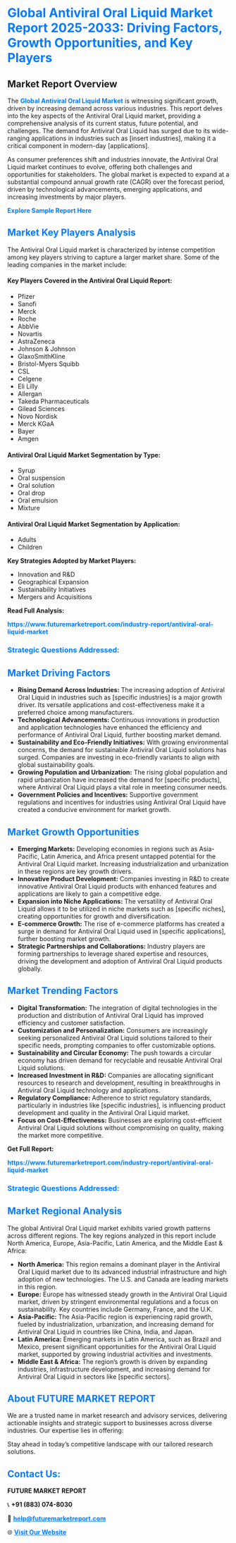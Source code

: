<h1 style="color: #007BFF;">Global Antiviral Oral Liquid Market Report 2025-2033: Driving Factors, Growth Opportunities, and Key Players</h1>

<section id="overview">
<h2>Market Report Overview</h2>
<p>The <a href="https://www.futuremarketreport.com/industry-report/antiviral-oral-liquid-market" style="color: #007BFF; text-decoration: none;"><strong>Global Antiviral Oral Liquid Market</strong></a> is witnessing significant growth, driven by increasing demand across various industries. This report delves into the key aspects of the Antiviral Oral Liquid market, providing a comprehensive analysis of its current status, future potential, and challenges. The demand for Antiviral Oral Liquid has surged due to its wide-ranging applications in industries such as [insert industries], making it a critical component in modern-day [applications].</p>
<p>As consumer preferences shift and industries innovate, the Antiviral Oral Liquid market continues to evolve, offering both challenges and opportunities for stakeholders. The global market is expected to expand at a substantial compound annual growth rate (CAGR) over the forecast period, driven by technological advancements, emerging applications, and increasing investments by major players.</p>
</section>

<section id="overview">
<p><a href="https://www.futuremarketreport.com/request-sample/reportId=78577" style="color: #007BFF; text-decoration: none;"><strong>Explore Sample Report Here</strong></a></p>
</section>

<section id="key-players">
<h2 style="color: #007BFF;">Market Key Players Analysis</h2>
<p>The Antiviral Oral Liquid market is characterized by intense competition among key players striving to capture a larger market share. Some of the leading companies in the market include:</p>
<h4>Key Players Covered in the Antiviral Oral Liquid Report:</h4>
<ul><li>Pfizer</li><li>Sanofi</li><li>Merck</li><li>Roche</li><li>AbbVie</li><li>Novartis</li><li>AstraZeneca</li><li>Johnson &amp; Johnson</li><li>GlaxoSmithKline</li><li>Bristol-Myers Squibb</li><li>CSL</li><li>Celgene</li><li>Eli Lilly</li><li>Allergan</li><li>Takeda Pharmaceuticals</li><li>Gilead Sciences</li><li>Novo Nordisk</li><li>Merck KGaA</li><li>Bayer</li><li>Amgen</li></ul>
<h4>Antiviral Oral Liquid Market Segmentation by Type:</h4>
<ul><li>Syrup</li><li>Oral suspension</li><li>Oral solution</li><li>Oral drop</li><li>Oral emulsion</li><li>Mixture</li></ul>

<h4>Antiviral Oral Liquid Market Segmentation by Application:</h4>
<ul><li>Adults</li><li>Children</li></ul>
<p><strong>Key Strategies Adopted by Market Players:</strong></p>
<ul>
<li>Innovation and R&D</li>
<li>Geographical Expansion</li>
<li>Sustainability Initiatives</li>
<li>Mergers and Acquisitions</li>
</ul>
</section>

<section>
<p><strong>Read Full Analysis: </strong></p><a href="https://www.futuremarketreport.com/industry-report/antiviral-oral-liquid-market" style="color: #007BFF; text-decoration: none;"><strong>https://www.futuremarketreport.com/industry-report/antiviral-oral-liquid-market</strong></a>
<h3 style="color: #007BFF;">Strategic Questions Addressed:</h3>
</section>

<section id="driving-factors">
<h2 style="color: #007BFF;">Market Driving Factors</h2>
<ul>
<li><strong>Rising Demand Across Industries:</strong> The increasing adoption of Antiviral Oral Liquid in industries such as [specific industries] is a major growth driver. Its versatile applications and cost-effectiveness make it a preferred choice among manufacturers.</li>
<li><strong>Technological Advancements:</strong> Continuous innovations in production and application technologies have enhanced the efficiency and performance of Antiviral Oral Liquid, further boosting market demand.</li>
<li><strong>Sustainability and Eco-Friendly Initiatives:</strong> With growing environmental concerns, the demand for sustainable Antiviral Oral Liquid solutions has surged. Companies are investing in eco-friendly variants to align with global sustainability goals.</li>
<li><strong>Growing Population and Urbanization:</strong> The rising global population and rapid urbanization have increased the demand for [specific products], where Antiviral Oral Liquid plays a vital role in meeting consumer needs.</li>
<li><strong>Government Policies and Incentives:</strong> Supportive government regulations and incentives for industries using Antiviral Oral Liquid have created a conducive environment for market growth.</li>
</ul>
</section>

<section id="growth-opportunities">
<h2 style="color: #007BFF;">Market Growth Opportunities</h2>
<ul>
<li><strong>Emerging Markets:</strong> Developing economies in regions such as Asia-Pacific, Latin America, and Africa present untapped potential for the Antiviral Oral Liquid market. Increasing industrialization and urbanization in these regions are key growth drivers.</li>
<li><strong>Innovative Product Development:</strong> Companies investing in R&D to create innovative Antiviral Oral Liquid products with enhanced features and applications are likely to gain a competitive edge.</li>
<li><strong>Expansion into Niche Applications:</strong> The versatility of Antiviral Oral Liquid allows it to be utilized in niche markets such as [specific niches], creating opportunities for growth and diversification.</li>
<li><strong>E-commerce Growth:</strong> The rise of e-commerce platforms has created a surge in demand for Antiviral Oral Liquid used in [specific applications], further boosting market growth.</li>
<li><strong>Strategic Partnerships and Collaborations:</strong> Industry players are forming partnerships to leverage shared expertise and resources, driving the development and adoption of Antiviral Oral Liquid products globally.</li>
</ul>
</section>

<section id="trending-factors">
<h2 style="color: #007BFF;">Market Trending Factors</h2>
<ul>
<li><strong>Digital Transformation:</strong> The integration of digital technologies in the production and distribution of Antiviral Oral Liquid has improved efficiency and customer satisfaction.</li>
<li><strong>Customization and Personalization:</strong> Consumers are increasingly seeking personalized Antiviral Oral Liquid solutions tailored to their specific needs, prompting companies to offer customizable options.</li>
<li><strong>Sustainability and Circular Economy:</strong> The push towards a circular economy has driven demand for recyclable and reusable Antiviral Oral Liquid solutions.</li>
<li><strong>Increased Investment in R&D:</strong> Companies are allocating significant resources to research and development, resulting in breakthroughs in Antiviral Oral Liquid technology and applications.</li>
<li><strong>Regulatory Compliance:</strong> Adherence to strict regulatory standards, particularly in industries like [specific industries], is influencing product development and quality in the Antiviral Oral Liquid market.</li>
<li><strong>Focus on Cost-Effectiveness:</strong> Businesses are exploring cost-efficient Antiviral Oral Liquid solutions without compromising on quality, making the market more competitive.</li>
</ul>
</section>

<section>
<p><strong>Get Full Report: </strong></p><a href="https://www.futuremarketreport.com/industry-report/antiviral-oral-liquid-market" style="color: #007BFF; text-decoration: none;"><strong>https://www.futuremarketreport.com/industry-report/antiviral-oral-liquid-market</strong></a>
<h3 style="color: #007BFF;">Strategic Questions Addressed:</h3>
</section>


<section id="regional-analysis">
<h2 style="color: #007BFF;">Market Regional Analysis</h2>
<p>The global Antiviral Oral Liquid market exhibits varied growth patterns across different regions. The key regions analyzed in this report include North America, Europe, Asia-Pacific, Latin America, and the Middle East & Africa:</p>
<ul>
<li><strong>North America:</strong> This region remains a dominant player in the Antiviral Oral Liquid market due to its advanced industrial infrastructure and high adoption of new technologies. The U.S. and Canada are leading markets in this region.</li>
<li><strong>Europe:</strong> Europe has witnessed steady growth in the Antiviral Oral Liquid market, driven by stringent environmental regulations and a focus on sustainability. Key countries include Germany, France, and the U.K.</li>
<li><strong>Asia-Pacific:</strong> The Asia-Pacific region is experiencing rapid growth, fueled by industrialization, urbanization, and increasing demand for Antiviral Oral Liquid in countries like China, India, and Japan.</li>
<li><strong>Latin America:</strong> Emerging markets in Latin America, such as Brazil and Mexico, present significant opportunities for the Antiviral Oral Liquid market, supported by growing industrial activities and investments.</li>
<li><strong>Middle East & Africa:</strong> The region’s growth is driven by expanding industries, infrastructure development, and increasing demand for Antiviral Oral Liquid in sectors like [specific sectors].</li>
</ul>
</section>

<footer>
<h2 style="color: #007BFF;">About FUTURE MARKET REPORT</h2>
<p>We are a trusted name in market research and advisory services, delivering actionable insights and strategic support to businesses across diverse industries. Our expertise lies in offering:</p>

<p>Stay ahead in today’s competitive landscape with our tailored research solutions.</p>

<h2 style="color: #007BFF;">Contact Us:</h2>
<p><strong>FUTURE MARKET REPORT</strong></p>
<p>📞 <strong>+91 (883) 074-8030</strong></p>
<p>📧 <strong><a href="mailto:help@futuremarketreport.com" style="color: #007BFF;">help@futuremarketreport.com</a></strong></p>
<p>🌐 <strong><a href="https://www.futuremarketreport.com/" style="color: #007BFF;">Visit Our Website</a></strong></p>
</footer>